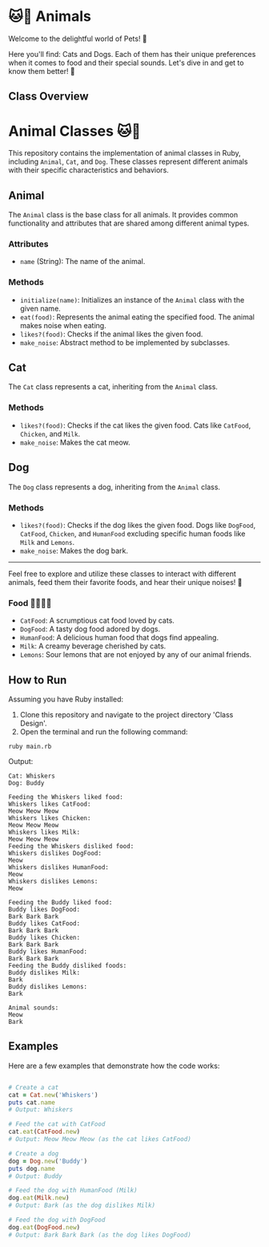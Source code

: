 # 🐱🐶 Animals

Welcome to the delightful world of Pets! 🎉

Here you'll find: Cats and Dogs. Each of them has their unique preferences when it comes to food and their special sounds. Let's dive in and get to know them better! 🐾

## Class Overview

# Animal Classes 🐱🐶

This repository contains the implementation of animal classes in Ruby, including `Animal`, `Cat`, and `Dog`. These classes represent different animals with their specific characteristics and behaviors.

## Animal

The `Animal` class is the base class for all animals. It provides common functionality and attributes that are shared among different animal types.

### Attributes

- `name` (String): The name of the animal.

### Methods

- `initialize(name)`: Initializes an instance of the `Animal` class with the given name.
- `eat(food)`: Represents the animal eating the specified food. The animal makes noise when eating.
- `likes?(food)`: Checks if the animal likes the given food.
- `make_noise`: Abstract method to be implemented by subclasses.

## Cat

The `Cat` class represents a cat, inheriting from the `Animal` class.

### Methods

- `likes?(food)`: Checks if the cat likes the given food. Cats like `CatFood`, `Chicken`, and `Milk`.
- `make_noise`: Makes the cat meow.

## Dog

The `Dog` class represents a dog, inheriting from the `Animal` class.

### Methods

- `likes?(food)`: Checks if the dog likes the given food. Dogs like `DogFood`, `CatFood`, `Chicken`, and `HumanFood` excluding specific human foods like `Milk` and `Lemons`.
- `make_noise`: Makes the dog bark.

---

Feel free to explore and utilize these classes to interact with different animals, feed them their favorite foods, and hear their unique noises! 🐾



### Food 🍗🥛🍋🐔
- `CatFood`: A scrumptious cat food loved by cats.
- `DogFood`: A tasty dog food adored by dogs.
- `HumanFood`: A delicious human food that dogs find appealing.
- `Milk`: A creamy beverage cherished by cats.
- `Lemons`: Sour lemons that are not enjoyed by any of our animal friends.

## How to Run
Assuming you have Ruby installed:
1. Clone this repository and navigate to the project directory 'Class Design'.
3. Open the terminal and run the following command:

```shell
ruby main.rb
```
Output: 
```
Cat: Whiskers
Dog: Buddy

Feeding the Whiskers liked food:
Whiskers likes CatFood:
Meow Meow Meow 
Whiskers likes Chicken:
Meow Meow Meow 
Whiskers likes Milk:
Meow Meow Meow 
Feeding the Whiskers disliked food:
Whiskers dislikes DogFood:
Meow 
Whiskers dislikes HumanFood:
Meow 
Whiskers dislikes Lemons:
Meow 

Feeding the Buddy liked food:
Buddy likes DogFood:
Bark Bark Bark 
Buddy likes CatFood:
Bark Bark Bark 
Buddy likes Chicken:
Bark Bark Bark 
Buddy likes HumanFood:
Bark Bark Bark 
Feeding the Buddy disliked foods:
Buddy dislikes Milk:
Bark 
Buddy dislikes Lemons:
Bark 

Animal sounds:
Meow 
Bark 
```

## Examples

Here are a few examples that demonstrate how the code works:

```ruby

# Create a cat
cat = Cat.new('Whiskers')
puts cat.name
# Output: Whiskers

# Feed the cat with CatFood
cat.eat(CatFood.new)
# Output: Meow Meow Meow (as the cat likes CatFood)

# Create a dog
dog = Dog.new('Buddy')
puts dog.name
# Output: Buddy

# Feed the dog with HumanFood (Milk)
dog.eat(Milk.new)
# Output: Bark (as the dog dislikes Milk)

# Feed the dog with DogFood
dog.eat(DogFood.new)
# Output: Bark Bark Bark (as the dog likes DogFood)
```